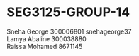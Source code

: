 # SEG3125-GROUP-14

Sneha George 300006801  snehageorge37
<br/> Lamya Abaline 300038880
<br/> Raissa Mohamed 8671145
